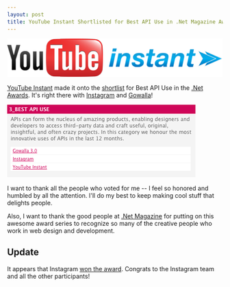 ```yaml
---
layout: post
title: YouTube Instant Shortlisted for Best API Use in .Net Magazine Awards
---
```


[![YouTube Instant Logo](/images/youtube-instant-logo.png)](http://ytinstant.com)

[YouTube Instant](http://ytinstant.com) made it onto the [shortlist](http://www.thenetawards.com) for Best API Use in the [.Net Awards](http://www.thenetawards.com). It's right there with [Instagram](http://instagr.am/) and [Gowalla](http://gowalla.com/)!

[![Best API Use - YouTube Instant](/images/Best-API-Use-YouTube-Instant.png)](http://www.thenetawards.com/)

I want to thank all the people who voted for me -- I feel so honored and humbled by all the attention. I'll do my best to keep making cool stuff that delights people.

Also, I want to thank the good people at [.Net Magazine](http://www.netmagazine.com/) for putting on this awesome award series to recognize so many of the creative people who work in web design and development.

## Update

It appears that Instagram [won the award](http://www.netmagazine.com/features/net-awards-2011-winners). Congrats to the Instagram team and all the other participants!
